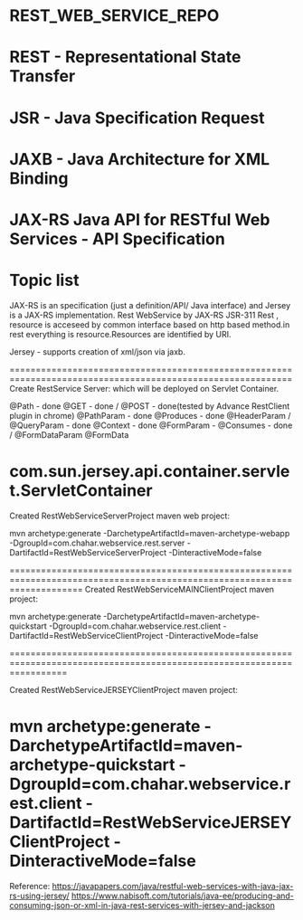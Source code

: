 # REST_WEB_SERVICE_REPO

# REST - Representational State Transfer
# JSR - Java Specification Request
# JAXB - Java Architecture for XML Binding
# JAX-RS   Java API for RESTful Web Services - API Specification

# Topic list

JAX-RS is an specification (just a definition/API/ Java interface) and Jersey is a JAX-RS implementation.
Rest WebService by JAX-RS JSR-311
Rest , resource is acceseed by common interface based on http based method.in rest everything is resource.Resources are identified by URI.

Jersey - supports creation of xml/json via jaxb.

============================================================================================================
Create RestService Server: which will be deployed on Servlet Container.

@Path - done
@GET - done / @POST - done(tested by Advance RestClient plugin in chrome)
@PathParam - done
@Produces - done
@HeaderParam / @QueryParam - done
@Context - done
@FormParam - 
@Consumes - done / @FormDataParam @FormData


com.sun.jersey.api.container.servlet.ServletContainer
=====================================================================================================

Created RestWebServiceServerProject maven web project:

mvn archetype:generate -DarchetypeArtifactId=maven-archetype-webapp -DgroupId=com.chahar.webservice.rest.server -DartifactId=RestWebServiceServerProject -DinteractiveMode=false

==========================================================================================================================
Created RestWebServiceMAINClientProject maven project:

mvn archetype:generate -DarchetypeArtifactId=maven-archetype-quickstart -DgroupId=com.chahar.webservice.rest.client -DartifactId=RestWebServiceClientProject -DinteractiveMode=false

=======================================================================================================================

Created RestWebServiceJERSEYClientProject maven project:

mvn archetype:generate -DarchetypeArtifactId=maven-archetype-quickstart -DgroupId=com.chahar.webservice.rest.client -DartifactId=RestWebServiceJERSEYClientProject -DinteractiveMode=false
=======================================================================================================================

Reference:
	https://javapapers.com/java/restful-web-services-with-java-jax-rs-using-jersey/
	https://www.nabisoft.com/tutorials/java-ee/producing-and-consuming-json-or-xml-in-java-rest-services-with-jersey-and-jackson
	